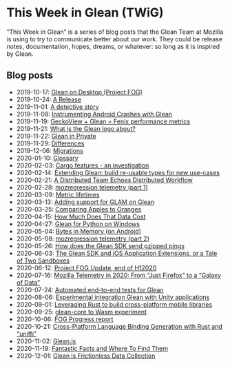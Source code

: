 # This Week in Glean (TWiG)

“This Week in Glean” is a series of blog posts that the Glean Team at Mozilla is using to try to communicate better about our work.
They could be release notes, documentation, hopes, dreams, or whatever: so long as it is inspired by Glean.

## Blog posts

* 2019-10-17: [Glean on Desktop (Project FOG)](https://chuttenblog.wordpress.com/2019/10/17/this-week-in-glean-glean-on-desktop-project-fog/)
* 2019-10-24: [A Release](https://fnordig.de/2019/10/24/this-week-in-glean/)
* 2019-11-01: [A detective story](http://droettboom.com/blog/2019/11/01/this-week-in-glean-november-1-2019/)
* 2019-11-08: [Instrumenting Android Crashes with Glean](https://blogoftravis.wordpress.com/2019/11/08/this-week-in-glean-2019-11-08/)
* 2019-11-19: [GeckoView + Glean = Fenix performance metrics](https://www.a2p.it/wordpress/tech-stuff/mozilla/geckoview-glean-fenix-performance-metrics/)
* 2019-11-21: [What is the Glean logo about?](https://dianaciufo.wordpress.com/2019/10/11/glean-graphic-identity-for-mozilla-firefox/)
* 2019-11-22: [Glean in Private](https://chuttenblog.wordpress.com/2019/11/22/this-week-in-glean-glean-in-private/)
* 2019-11-29: [Differences](https://fnordig.de/2019/11/29/this-week-in-glean/)
* 2019-12-06: [Migrations](https://brizental.github.io/2019/12/06/this-week-in-glean-migrations.html)
* 2020-01-10: [Glossary](https://brizental.github.io/2020/01/10/this-week-in-glean-glossary.html)
* 2020-02-03: [Cargo features - an investigation](https://fnordig.de/2020/02/03/this-week-in-glean/)
* 2020-02-14: [Extending Glean: build re-usable types for new use-cases](https://www.a2p.it/wordpress/tech-stuff/mozilla/extending-glean-build-re-usable-types-for-new-use-cases/)
* 2020-02-21: [A Distributed Team Echoes Distributed Workflow](https://chuttenblog.wordpress.com/2020/02/21/this-week-in-glean-a-distributed-team-echoes-distributed-workflow/)
* 2020-02-28: [mozregression telemetry (part 1)](https://wlach.github.io/blog/2020/02/this-week-in-glean-special-guest-post-mozregression-telemetry-part-1/)
* 2020-03-09: [Metric lifetimes](https://blog.mozilla.org/data/2020/03/09/this-week-in-glean-metric-lifetimes/)
* 2020-03-13: [Adding support for GLAM on Glean](https://blog.mozilla.org/data/2020/03/13/this-week-in-glean-adding-support-for-glam-on-glean/)
* 2020-03-25: [Comparing Apples to Oranges](https://blog.mozilla.org/data/2020/03/25/this-week-in-glean-comparing-apples-to-oranges/)
* 2020-04-15: [How Much Does That Data Cost](https://chuttenblog.wordpress.com/2020/04/15/this-week-in-glean-how-much-does-that-data-cost/)
* 2020-04-27: [Glean for Python on Windows](https://blog.mozilla.org/data/2020/04/27/this-week-in-glean-glean-for-python-on-windows/)
* 2020-05-04: [Bytes in Memory (on Android)](https://fnordig.de/2020/05/04/this-week-in-glean/)
* 2020-05-08: [mozregression telemetry (part 2)](https://wlach.github.io/blog/2020/05/this-week-in-glean-mozregression-telemetry-part-2/)
* 2020-05-26: [How does the Glean SDK send gzipped pings](https://blog.mozilla.org/data/2020/05/26/how-does-the-glean-sdk-send-gzipped-pings/)
* 2020-06-03: [The Glean SDK and iOS Application Extensions, or a Tale of Two Sandboxes](https://blog.mozilla.org/data/2020/06/03/this-week-in-glean-the-glean-sdk-and-ios-application-extensions-or-a-tale-of-two-sandboxes/)
* 2020-06-12: [Project FOG Update, end of H12020](https://blog.mozilla.org/data/2020/06/12/this-week-in-glean-project-fog-update-end-of-h12020/)
* 2020-07-16: [Mozilla Telemetry in 2020: From “Just Firefox” to a “Galaxy of Data”](https://blog.mozilla.org/data/2020/07/16/mozilla-telemetry-in-2020-from-just-firefox-to-a-galaxy-of-data/)
* 2020-07-24: [Automated end-to-end tests for Glean](https://blog.mozilla.org/data/2020/07/24/this-week-in-glean-automated-end-to-end-tests-for-glean/)
* 2020-08-06: [Experimental integration Glean with Unity applications](https://blog.mozilla.org/data/2020/08/06/experimental-integration-glean-with-unity-applications/)
* 2020-09-01: [Leveraging Rust to build cross-platform mobile libraries](https://blog.mozilla.org/data/2020/09/01/twig-leveraging-rust/)
* 2020-09-25: [glean-core to Wasm experiment](https://blog.mozilla.org/data/2020/09/25/this-week-in-glean-glean-core-to-wasm-experiment/)
* 2020-10-06: [FOG Progress report](https://blog.mozilla.org/data/2020/10/06/this-week-in-glean-fog-progress-report/)
* 2020-10-21: [Cross-Platform Language Binding Generation with Rust and “uniffi”](https://blog.mozilla.org/data/2020/10/21/this-week-in-glean-cross-platform-language-binding-generation-with-rust-and-uniffi/)
* 2020-11-02: [Glean.js](https://blog.mozilla.org/data/2020/11/02/this-week-in-glean-glean-js/)
* 2020-11-19: [Fantastic Facts and Where To Find Them](https://blog.mozilla.org/data/2020/11/19/this-week-in-glean-fantastic-facts-and-where-to-find-them/)
* 2020-12-01: [Glean is Frictionless Data Collection](https://blog.mozilla.org/data/2020/12/01/this-week-in-glean-glean-is-frictionless-data-collection/)
